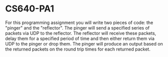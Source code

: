 CS640-PA1
=========

For this programming assignment you will write two pieces of code: the "pinger" and the "reflector". The pinger will send a specified series of packets via UDP to the reflector. The reflector will receive these packets, delay them for a specified period of time and then either return them via UDP to the pinger or drop them.  The pinger will produce an output based on the returned packets on the round trip times for each returned packet. 
